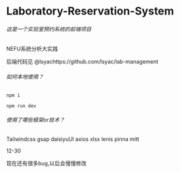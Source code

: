 # Laboratory-Reservation-System



###### 这是一个实验室预约系统的前端项目

NEFU系统分析大实践

后端代码见 @lsyachttps://github.com/lsyac/lab-management


###### 如何本地使用？

```
npm i
```

```
npm run dev
```



###### 使用了哪些框架or技术？

Tailwindcss	gsap	daisiyuUI	axios	xlsx	lenis	pinna	mitt



12-30

现在还有很多bug,以后会慢慢修改

